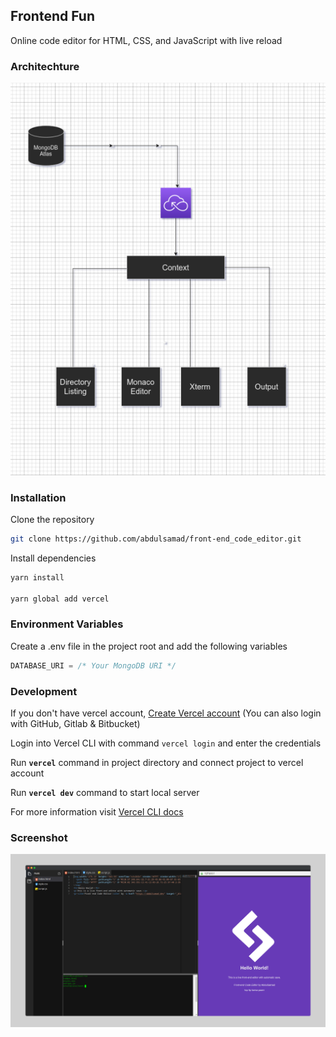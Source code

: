 ## Frontend Fun
Online code editor for HTML, CSS, and JavaScript with live reload

### Architechture
<img src="readme/architechture.png" />

### Installation
Clone the repository
```bash
git clone https://github.com/abdulsamad/front-end_code_editor.git
```

Install dependencies

```bash
yarn install

yarn global add vercel
```

### Environment Variables
Create a .env file in the project root and add the following variables
```js
DATABASE_URI = /* Your MongoDB URI */
```


### Development

If you don't have vercel account, [Create Vercel account](https://vercel.com/dashboard) (You can also login with GitHub, Gitlab &amp; Bitbucket)

Login into Vercel CLI with command `vercel login` and enter the credentials

Run **`vercel`** command in project directory and connect project to vercel account

Run **`vercel dev`** command to start local server

For more information visit [Vercel CLI docs](https://vercel.com/docs/cli)

### Screenshot

![Front-end code editor](/readme/screenshot.png "Front-end code editor screenshot")


